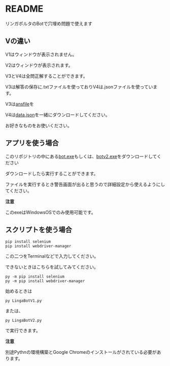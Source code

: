 # README
リンガポルタのBotで穴埋め問題で使えます

## Vの違い

V1はウィンドウが表示されません。

V2はウィンドウが表示されます。

V3とV4は全問正解することができます。

V3は解答の保存に.txtファイルを使っておりV4は.jsonファイルを使っています。

V3は[ansfile](https://github.com/tawakemono/LingaBot/blob/master/ansfile)を

V4は[data.json](https://github.com/tawakemono/LingaBot/blob/master/data.json)を一緒にダウンロードしてください。

お好きなものをお使いください。

## アプリを使う場合

このリポジトリの中にある[bot.exe](https://github.com/tawakemono/LingaBot/blob/master/bot.exe)もしくは、[botv2.exe](https://github.com/tawakemono/LingaBot/blob/master/botv2.exe)をダウンロードしてください

ダウンロードしたら実行することができます。

ファイルを実行するとき警告画面が出ると思うので詳細設定から使えるようにしてください。

**注意**

このexeはWindowsOSでのみ使用可能です。


## スクリプトを使う場合

```
pip install selenium
pip install webdriver-manager
```
この二つをTerminalなどで入力してください。

できないときはこちらを試してみてください。
```
py -m pip install selenium
py -m pip install webdriver-manager
```

始めるときは
```
py LingaBotV1.py
```

または、
```
py LingaBotV2.py
```
で実行できます。

**注意**

別途Pythnの環境構築とGoogle Chromeのインストールがされている必要があります。
